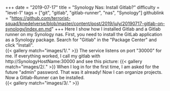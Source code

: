 +++
date = "2019-07-17"
title = "Synology Nas: Install Gitlab?"
difficulty = "level-1"
tags = ["git", "gitlab", "gitlab-runner", "nas", "Synology"]
githublink = "https://github.com/terrorist-squad/knedelverse/blob/master/content/post/2019/july/20190717-gitlab-on-synology/index.en.md"
+++
Here I show how I installed Gitlab and a Gitlab runner on my Synology nas. First, you need to install the GitLab application as a Synology package. Search for "Gitlab" in the "Package Center" and click "Install".   
{{< gallery match="images/1/*.*" >}}
The service listens on port "30000" for me. If everything worked, I call my gitlab with http://SynologyHostName:30000 and see this picture:
{{< gallery match="images/2/*.*" >}}
When I log in for the first time, I am asked for the future "admin" password. That was it already! Now I can organize projects. Now a Gitlab-Runner can be installed.  
{{< gallery match="images/3/*.*" >}}
